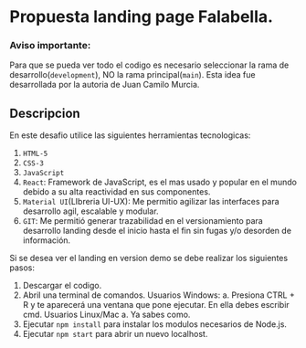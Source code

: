 # Propuesta landing page Falabella.

### Aviso importante:
Para que se pueda ver todo el codigo es necesario seleccionar la rama de desarrollo(`development`), NO la rama principal(`main`). 
Esta idea fue desarrollada por la autoria de Juan Camilo Murcia. 

## Descripcion
En este desafio utilice las siguientes herramientas tecnologicas:

1. `HTML-5`
2. `CSS-3`
3. `JavaScript`
4. `React`: Framework de JavaScript, es el mas usado y popular en el mundo debido a su alta reactividad en sus componentes. 
5. `Material UI`(LIbreria UI-UX): Me permitio agilizar las interfaces para desarrollo agil, escalable y modular.
6. `GIT`: Me permitió generar trazabilidad en el versionamiento para desarrollo landing desde el inicio hasta el fin sin fugas y/o desorden de información.

Si se desea ver el landing en version demo se debe realizar los siguientes pasos: 
1. Descargar el codigo.
2. Abril una terminal de comandos.
Usuarios Windows: 
a. Presiona CTRL + R y te aparecerá una ventana que pone ejecutar. En ella debes escribir cmd.
Usuarios Linux/Mac
a. Ya sabes como.
2. Ejecutar `npm install` para instalar los modulos necesarios de Node.js.
3. Ejecutar `npm start` para abrir un nuevo localhost.
